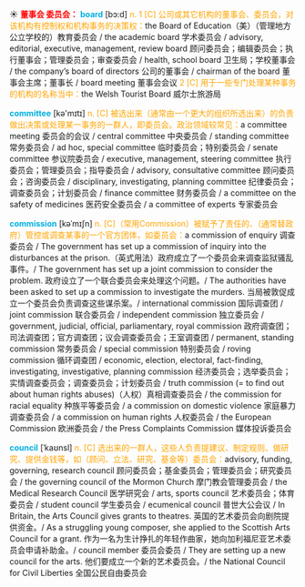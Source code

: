 ☀ <font color="red">**董事会 委员会：**</font>
<font color="sky blue">**board**</font> [bɔ:d] 
<font color="orange">n. 1 [C] 公司或其它机构的董事会、委员会，对该机构有控制权和机构事务的决策权：</font>the Board of Education（美）（管理地方公立学校的）教育委员会 / the academic board 学术委员会 / advisory, editorial, executive, management, review board 顾问委员会；编辑委员会；执行董事会；管理委员会；审查委员会 / health, school board 卫生局；学校董事会 / the company’s board of directors 公司的董事会 / chairman of the board 董事会主席；董事长 / board meeting 董事会会议 <font color="orange">2 [C] 用于一些专门处理某种事务的机构的名称当中：</font>the Welsh Tourist Board 威尔士旅游局

<font color="sky blue">**committee**</font> [kə'mɪtɪ] 
<font color="orange">n. [C] 被选出来（通常由一个更大的组织所选出来）的负责做出决策或处理某一事务的一群人，即委员会。政治领域较常见：</font>a committee meeting 委员会的会议 / central committee 中央委员会 / standing committee 常务委员会 / ad hoc, special committee 临时委员会；特别委员会 / senate committee 参议院委员会 / executive, management, steering committee 执行委员会；管理委员会；指导委员会 / advisory, consultative committee 顾问委员会；咨询委员会 / disciplinary, investigating, planning committee 纪律委员会；调查委员会；计划委员会 / finance committee 财务委员会 / a committee on the safety of medicines 医药安全委员会 / a committee of experts 专家委员会
           
<font color="sky blue">**commission**</font> [kəˈmɪʃn]
<font color="orange">n. [C]（常用Commission）被赋予了责任的、（通常替政府）管控或调查某事的一个官方团体，如委员会：</font>a commission of enquiry 调查委员会 / The government has set up a commission of inquiry into the disturbances at the prison.（英式用法）政府成立了一个委员会来调查监狱骚乱事件。/ The government has set up a joint commission to consider the problem. 政府设立了一个联合委员会来处理这个问题。/ The authorities have been asked to set up a commission to investigate the murders. 当局被敦促成立一个委员会负责调查这些谋杀案。/ international commission 国际调查团 / joint commission 联合委员会 / independent commission 独立委员会 / government, judicial, official, parliamentary, royal commission 政府调查团；司法调查团；官方调查团；议会调查委员会；王室调查团 / permanent, standing commission 常务委员会 / special commission 特别委员会 / roving commission 循环调查团 / economic, election, electoral, fact-finding, investigating, investigative, planning commission 经济委员会；选举委员会；实情调查委员会；调查委员会；计划委员会 / truth commission (= to find out about human rights abuses)（人权）真相调查委员会 / the commission for racial equality 种族平等委员会 / a commission on domestic violence 家庭暴力调查委员会 / a commission on human rights 人权委员会 / the European Commission 欧洲委员会 / the Press Complaints Commission 媒体投诉委员会
           
<font color="sky blue">**council**</font> [ˈkaʊnsl]
<font color="orange">n. [C] 选出来的一群人，这些人负责提建议、制定规则、做研究、提供金钱等，如（顾问、立法、研究、基金等）委员会：</font>advisory, funding, governing, research council 顾问委员会；基金委员会；管理委员会；研究委员会 / the governing council of the Mormon Church 摩门教会管理委员会 / the Medical Research Council 医学研究会 / arts, sports council 艺术委员会；体育委员会 / student council 学生委员会 / ecumenical council 普世大公会议 / In Britain, the Arts Council gives grants to theatres. 英国的艺术委员会向剧院提供资金。/ As a struggling young composer, she applied to the Scottish Arts Council for a grant. 作为一名为生计挣扎的年轻作曲家，她向加利福尼亚艺术委员会申请补助金。/ council member 委员会委员 / They are setting up a new council for the arts. 他们要成立一个新的艺术委员会。/ the National Council for Civil Liberties 全国公民自由委员会


